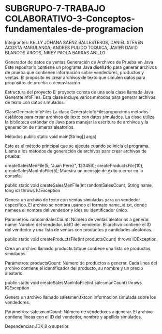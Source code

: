 # SUBGRUPO-7-TRABAJO COLABORATIVO-3-Conceptos-fundamentales-de-programacion
Integrantes: KELLY JOHANA SAENZ BALLESTEROS, DANIEL STEVEN ACOSTA MARULANDA, ANDRES PULIDO TOQUICA, JAVIER DAVID BLANCOS ARCOS, NIREY PAOLA BARRAS ANILLO

Generador de datos de ventas
Generación de Archivos de Prueba en Java
Este repositorio contiene un programa Java diseñado para generar archivos de prueba que contienen información sobre vendedores, productos y ventas. El propósito es crear archivos de texto que simulen datos para propósitos de prueba o demostración.

Estructura del proyecto
El proyecto consta de una sola clase llamada Java GenerateInfoFiles. Esta clase incluye varios métodos para generar archivos de texto con datos simulados.

ClaseGenerateInfoFiles
La clase GenerateInfoFilesproporciona métodos estáticos para crear archivos de texto con datos simulados. La clase utiliza la biblioteca estándar de Java para manejar la escritura de archivos y la generación de números aleatorios.

Métodos
public static void main(String[] args)

Este es el método principal que se ejecuta cuando se inicia el programa. Llama a los métodos de generación de archivos para crear archivos de prueba:

createSalesMenFile(5, "Juan Pérez", 123456);
createProductsFile(10);
createSalesManInfoFile(5);
Muestra un mensaje de éxito o error en la consola.

public static void createSalesMenFile(int randomSalesCount, String name, long id) throws IOException

Genera un archivo de texto con ventas simuladas para un vendedor específico. El archivo se nombra usando el formato name_id.txt, donde namees el nombre del vendedor y ides su identificador único.

Parámetros:
randomSalesCount: Número de ventas aleatorias a generar.
name: Nombre del vendedor.
id:ID del vendedor.
El archivo contiene el ID del vendedor y una lista de ventas con productos y cantidades aleatorias.

public static void createProductsFile(int productsCount) throws IOException

Crea un archivo llamado products.txtque contiene una lista de productos simulados.

Parámetros:
productsCount: Número de productos a generar.
Cada línea del archivo contiene el identificador del producto, su nombre y un precio aleatorio.

public static void createSalesManInfoFile(int salesmanCount) throws IOException

Genera un archivo llamado salesmen.txtcon información simulada sobre los vendedores.

Parámetros:
salesmanCount: Número de vendedores a generar.
El archivo contiene líneas con el ID del vendedor, nombre y apellido simulados.

Dependencias
JDK 8 o superior.
